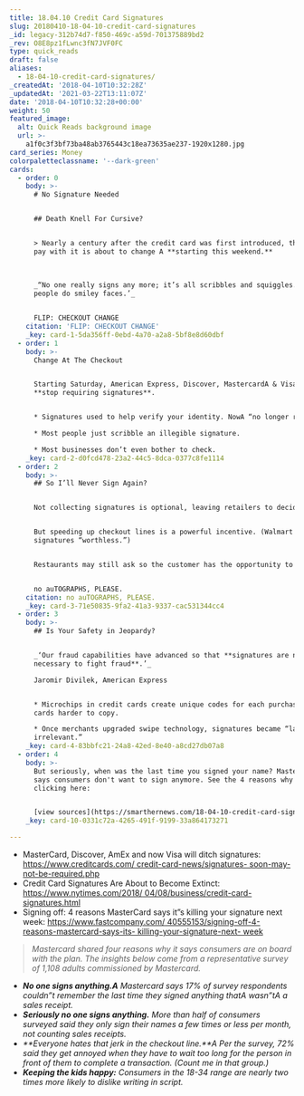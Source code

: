 ```yaml
---
title: 18.04.10 Credit Card Signatures
slug: 20180410-18-04-10-credit-card-signatures
_id: legacy-312b74d7-f850-469c-a59d-701375889bd2
_rev: O8E8pz1fLwnc3fN7JVF0FC
type: quick_reads
draft: false
aliases:
  - 18-04-10-credit-card-signatures/
_createdAt: '2018-04-10T10:32:28Z'
_updatedAt: '2021-03-22T13:11:07Z'
date: '2018-04-10T10:32:28+00:00'
weight: 50
featured_image:
  alt: Quick Reads background image
  url: >-
    a1f0c3f3bf73ba48ab3765443c18ea73635ae237-1920x1280.jpg
card_series: Money
colorpaletteclassname: '--dark-green'
cards:
  - order: 0
    body: >-
      # No Signature Needed


      ## Death Knell For Cursive?


      > Nearly a century after the credit card was first introduced, the way you
      pay with it is about to change A **starting this weekend.**  
        
        
        
      _“No one really signs any more; it’s all scribbles and squiggles. Some
      people do smiley faces.’_


      FLIP: CHECKOUT CHANGE
    citation: 'FLIP: CHECKOUT CHANGE'
    _key: card-1-5da356ff-0ebd-4a70-a2a8-5bf8e8d60dbf
  - order: 1
    body: >-
      Change At The Checkout


      Starting Saturday, American Express, Discover, MastercardA & Visa will
      **stop requiring signatures**.


      * Signatures used to help verify your identity. NowA “no longer reliable.”

      * Most people just scribble an illegible signature.

      * Most businesses don’t even bother to check.
    _key: card-2-d0fcd478-23a2-44c5-8dca-0377c8fe1114
  - order: 2
    body: >-
      ## So I’ll Never Sign Again?


      Not collecting signatures is optional, leaving retailers to decide.


      But speeding up checkout lines is a powerful incentive. (Walmart calls
      signatures “worthless.”)


      Restaurants may still ask so the customer has the opportunity to tip.


      no auTOGRAPHS, PLEASE.
    citation: no auTOGRAPHS, PLEASE.
    _key: card-3-71e50835-9fa2-41a3-9337-cac531344cc4
  - order: 3
    body: >-
      ## Is Your Safety in Jeopardy?


      _‘Our fraud capabilities have advanced so that **signatures are no longer
      necessary to fight fraud**.’_  

      Jaromir Divilek, American Express


      * Microchips in credit cards create unique codes for each purchase, making
      cards harder to copy.

      * Once merchants upgraded swipe technology, signatures became “largely
      irrelevant.”
    _key: card-4-83bbfc21-24a8-42ed-8e40-a8cd27db07a8
  - order: 4
    body: >-
      But seriously, when was the last time you signed your name? Mastercard
      says consumers don't want to sign anymore. See the 4 reasons why by
      clicking here:


      [view sources](https://smarthernews.com/18-04-10-credit-card-signatures/)
    _key: card-10-0331c72a-4265-491f-9199-33a864173271

---
```

* MasterCard, Discover, AmEx and now Visa will ditch signatures: [https://www.creditcards.com/ credit-card-news/signatures- soon-may-not-be-required.php](https://www.creditcards.com/)
* Credit Card Signatures Are About to Become Extinct: [https://www.nytimes.com/2018/ 04/08/business/credit-card- signatures.html](https://www.nytimes.com/2018/)
* Signing off: 4 reasons MasterCard says it”s killing your signature next week: [https://www.fastcompany.com/ 40555153/signing-off-4- reasons-mastercard-says-its- killing-your-signature-next- week](https://www.fastcompany.com/)

> _Mastercard shared four reasons why it says consumers are on board with the plan. The insights below come from a representative survey of 1,108 adults commissioned by Mastercard._  
  


* _**No one signs anything.A** Mastercard says 17% of survey respondents couldn”t remember the last time they signed anything thatA wasn”tA a sales receipt._
* _**Seriously no one signs anything.** More than half of consumers surveyed said they only sign their names a few times or less per month, not counting sales receipts._
* _**Everyone hates that jerk in the checkout line.**A Per the survey, 72% said they get annoyed when they have to wait too long for the person in front of them to complete a transaction. (Count me in that group.)_
* _**Keeping the kids happy:** Consumers in the 18-34 range are nearly two times more likely to dislike writing in script._